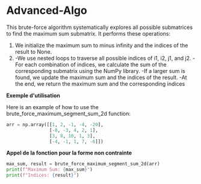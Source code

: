 # Advanced-Algo
This brute-force algorithm systematically explores all possible submatrices to find the maximum sum submatrix.
It performs these operations:
1. We initialize the maximum sum to minus infinity and the indices of the result to None.
2. -We use nested loops to traverse all possible indices of i1, i2, j1, and j2.
-For each combination of indices, we calculate the sum of the corresponding submatrix using the NumPy library.
-If a larger sum is found, we update the maximum sum and the indices of the result.
-At the end, we return the maximum sum and the corresponding indices

**Exemple d'utilisation**

Here is an example of how to use the brute_force_maximum_segment_sum_2d function:

```python
arr = np.array([[1, 2, -1, -4, -20],
                [-8, -3, 4, 2, 1],
                [3, 8, 10, 1, 3],
                [-4, -1, 1, 7, -6]])
```

**Appel de la fonction pour la forme non contrainte**
```python
max_sum, result = brute_force_maximum_segment_sum_2d(arr)
print(f"Maximum Sum: {max_sum}")
print(f"Indices: {result}")
```
